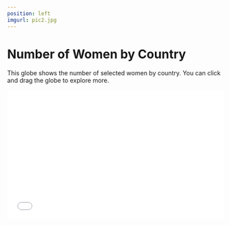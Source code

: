 ```yaml
---
position: left
imgurl: pic2.jpg
---
```


# Number of Women by Country

This globe shows the number of selected women by country. You can click and drag the globe to explore more.

<iframe seamless src= "globe.html", width="100%", height="300" style="border:none;"></iframe>


